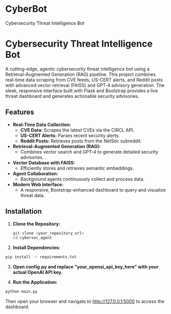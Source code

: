 # CyberBot
Cybersecurity Threat Intelligence Bot

# Cybersecurity Threat Intelligence Bot

A cutting-edge, agentic cybersecurity threat intelligence bot using a Retrieval-Augmented Generation (RAG) pipeline. This project combines real-time data scraping from CVE feeds, US-CERT alerts, and Reddit posts with advanced vector retrieval (FAISS) and GPT‑4 advisory generation. The sleek, responsive interface built with Flask and Bootstrap provides a live threat dashboard and generates actionable security advisories.

## Features

- **Real-Time Data Collection:** 
  - **CVE Data:** Scrapes the latest CVEs via the CIRCL API.
  - **US-CERT Alerts:** Parses recent security alerts.
  - **Reddit Posts:** Retrieves posts from the NetSec subreddit.
- **Retrieval-Augmented Generation (RAG):** 
  - Combines vector search and GPT‑4 to generate detailed security advisories.
- **Vector Database with FAISS:** 
  - Efficiently stores and retrieves semantic embeddings.
- **Agent Collaboration:** 
  - Background agents continuously collect and process data.
- **Modern Web Interface:** 
  - A responsive, Bootstrap-enhanced dashboard to query and visualize threat data.

## Installation
1. **Clone the Repository:**
   ```bash
   git clone <your_repository_url>
   cd cybersec_agent

2. **Install Dependencies:**
  ```bash
pip install -r requirements.txt
  ```

3. **Open config.py and replace "your_openai_api_key_here" with your actual OpenAI API key.**

4. **Run the Application:**
  ```bash
  python main.py
  ```
Then open your browser and navigate to http://127.0.0.1:5000 to access the dashboard.
